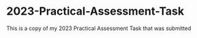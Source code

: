 # 2023-Practical-Assessment-Task
This is a copy of my 2023 Practical Assessment Task that was submitted
